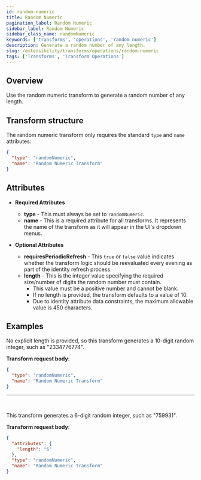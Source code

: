 ```yaml
---
id: random-numeric
title: Random Numeric
pagination_label: Random Numeric
sidebar_label: Random Numeric
sidebar_class_name: randomNumeric
keywords: ['transforms', 'operations', 'random numeric']
description: Generate a random number of any length.
slug: /extensibility/transforms/operations/random-numeric
tags: ['Transforms', 'Transform Operations']
---
```


## Overview

Use the random numeric transform to generate a random number of any length.

## Transform structure

The random numeric transform only requires the standard `type` and `name` attributes:

```json
{
  "type": "randomNumeric",
  "name": "Random Numeric Transform"
}
```

## Attributes

- **Required Attributes**

  - **type** - This must always be set to `randomNumeric`.
  - **name** - This is a required attribute for all transforms. It represents the name of the transform as it will appear in the UI's dropdown menus.

- **Optional Attributes**
  - **requiresPeriodicRefresh** - This `true` or `false` value indicates whether the transform logic should be reevaluated every evening as part of the identity refresh process.
  - **length** - This is the integer value specifying the required size/number of digits the random number must contain.
    - This value must be a positive number and cannot be blank.
    - If no length is provided, the transform defaults to a value of 10.
    - Due to identity attribute data constraints, the maximum allowable value is 450 characters.

## Examples

No explicit length is provided, so this transform generates a 10-digit random integer, such as "2334776774".

**Transform request body**:

```json
{
  "type": "randomNumeric",
  "name": "Random Numeric Transform"
}
```

---

<p>&nbsp;</p>

This transform generates a 6-digit random integer, such as "759931".

**Transform request body**:

```json
{
  "attributes": {
    "length": "6"
  },
  "type": "randomNumeric",
  "name": "Random Numeric Transform"
}
```
